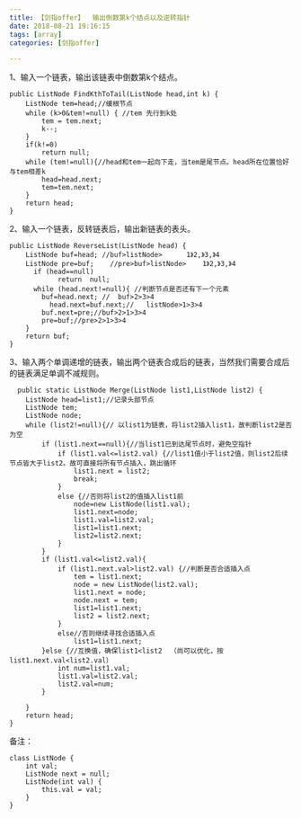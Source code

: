 ```yaml
---
title: 【剑指offer】  输出倒数第k个结点以及逆转指针
date: 2018-08-21 19:16:15
tags: [array] 
categories: [剑指offer]    

---
```


1、输入一个链表，输出该链表中倒数第k个结点。

	public ListNode FindKthToTail(ListNode head,int k) {
        ListNode tem=head;//缓根节点
        while (k>0&tem!=null) { //tem 先行到k处
            tem = tem.next;
            k--;
        }
        if(k!=0)
            return null;
        while (tem!=null){//head和tem一起向下走，当tem是尾节点。head所在位置恰好与tem相差k
            head=head.next;
            tem=tem.next;
        }
        return head;
    }


2、输入一个链表，反转链表后，输出新链表的表头。

	
    public ListNode ReverseList(ListNode head) {
		ListNode buf=head; //buf>listNode>      1》2,》3,》4
	    ListNode pre=buf;    //pre>buf>listNode>    1》2,》3,》4
	      if (head==null)
	            return  null;
	      while (head.next!=null){ //判断节点是否还有下一个元素
	        buf=head.next; //  buf>2>3>4
	          head.next=buf.next;//   listNode>1>3>4
	        buf.next=pre;//buf>2>1>3>4
	        pre=buf;//pre>2>1>3>4
	    }
	    return buf;
    }


3、输入两个单调递增的链表，输出两个链表合成后的链表，当然我们需要合成后的链表满足单调不减规则。


	  public static ListNode Merge(ListNode list1,ListNode list2) {
        ListNode head=list1;//记录头部节点
        ListNode tem;
        ListNode node;
        while (list2!=null){// 以list1为链表，将list2插入list1，故判断list2是否为空
            if (list1.next==null){//当list1已到达尾节点时，避免空指针
                if (list1.val<=list2.val) {//list1值小于list2值，则list2后续节点皆大于list2。故可直接将所有节点插入，跳出循环
                    list1.next = list2;
                    break;
                }
                else {//否则将list2的值插入list1前
                    node=new ListNode(list1.val);
                    list1.next=node;
                    list1.val=list2.val;
                    list1=list1.next;
                    list2=list2.next;
                }
            }
            if (list1.val<=list2.val){
                if (list1.next.val>list2.val) {//判断是否合适插入点
                    tem = list1.next;
                    node = new ListNode(list2.val);
                    list1.next = node;
                    node.next = tem;
                    list1=list1.next;
                    list2 = list2.next;
                }
                else//否则继续寻找合适插入点
                    list1=list1.next;
            }else {//互换值，确保list1<list2  （尚可以优化，按 list1.next.val<list2.val）
                int num=list1.val;
                list1.val=list2.val;
                list2.val=num;
            }

        }
        return head;
    }


备注：

	class ListNode {
	    int val;
	    ListNode next = null;
	    ListNode(int val) {
	        this.val = val;
	    }
	}
